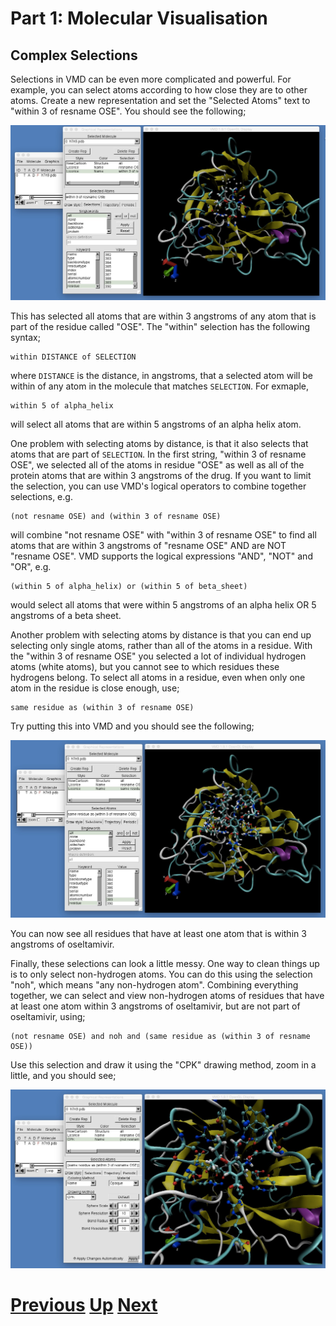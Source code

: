 # Part 1: Molecular Visualisation
## Complex Selections

Selections in VMD can be even more complicated and powerful. For example, you can select atoms according to how close they are to other atoms. Create a new representation and set the "Selected Atoms" text to "within 3 of resname OSE". You should see the following;

![Image showing complex selection](vmd_complex1.jpg)

This has selected all atoms that are within 3 angstroms of any atom that is part of the residue called "OSE". The "within" selection has the following syntax;

```
within DISTANCE of SELECTION
```

where `DISTANCE` is the distance, in angstroms, that a selected atom will be within of any atom in the molecule that matches `SELECTION`. For exmaple,

```
within 5 of alpha_helix
```

will select all atoms that are within 5 angstroms of an alpha helix atom.

One problem with selecting atoms by distance, is that it also selects that atoms that are part of `SELECTION`. In the first string, "within 3 of resname OSE", we selected all of the atoms in residue "OSE" as well as all of the protein atoms that are within 3 angstroms of the drug. If you want to limit the selection, you can use VMD's logical operators to combine together selections, e.g.

```
(not resname OSE) and (within 3 of resname OSE)
```

will combine "not resname OSE" with "within 3 of resname OSE" to find all atoms that are within 3 angstroms of "resname OSE" AND are NOT "resname OSE". VMD supports the logical expressions "AND", "NOT" and "OR", e.g.

```
(within 5 of alpha_helix) or (within 5 of beta_sheet)
```

would select all atoms that were within 5 angstroms of an alpha helix OR 5 angstroms of a beta sheet.

Another problem with selecting atoms by distance is that you can end up selecting only single atoms, rather than all of the atoms in a residue. With the "within 3 of resname OSE" you selected a lot of individual hydrogen atoms (white atoms), but you cannot see to which residues these hydrogens belong. To select all atoms in a residue, even when only one atom in the residue is close enough, use;

```
same residue as (within 3 of resname OSE)
```

Try putting this into VMD and you should see the following;

![Image showing complex selection](vmd_complex2.jpg)

You can now see all residues that have at least one atom that is within 3 angstroms of oseltamivir.

Finally, these selections can look a little messy. One way to clean things up is to only select non-hydrogen atoms. You can do this using the selection "noh", which means "any non-hydrogen atom". Combining everything together, we can select and view non-hydrogen atoms of residues that have at least one atom within 3 angstroms of oseltamivir, but are not part of oseltamivir, using;

```
(not resname OSE) and noh and (same residue as (within 3 of resname OSE))
```

Use this selection and draw it using the "CPK" drawing method, zoom in a little, and you should see;

![Image showing complex selection](vmd_complex3.jpg)


# [Previous](selection.md) [Up](README.md) [Next](rendering.md)
